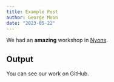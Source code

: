 ```yaml
---
title: Example Post
author: George Moon
date: "2023-05-22"
---
```


We had an **amazing** workshop in [Nyons](https://www.openstreetmap.org/relation/92137).

## Output

You can see our work on GitHub.
